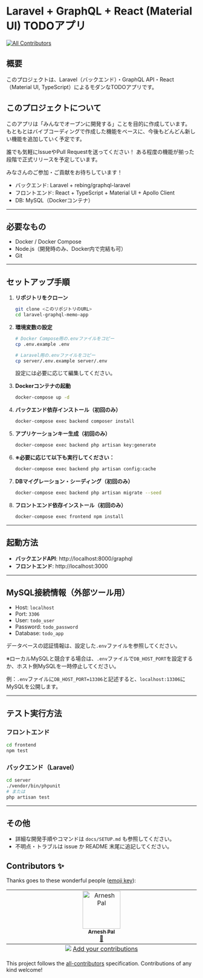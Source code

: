 # Laravel + GraphQL + React (Material UI) TODOアプリ
<!-- ALL-CONTRIBUTORS-BADGE:START - Do not remove or modify this section -->
[![All Contributors](https://img.shields.io/badge/all_contributors-1-orange.svg?style=flat-square)](#contributors-)
<!-- ALL-CONTRIBUTORS-BADGE:END -->

## 概要

このプロジェクトは、Laravel（バックエンド）・GraphQL API・React（Material UI, TypeScript）によるモダンなTODOアプリです。

## このプロジェクトについて

このアプリは「みんなでオープンに開発する」ことを目的に作成しています。
もともとはバイブコーディングで作成した機能をベースに、今後もどんどん新しい機能を追加していく予定です。

誰でも気軽にIssueやPull Requestを送ってください！
ある程度の機能が揃った段階で正式リリースを予定しています。

みなさんのご参加・ご貢献をお待ちしています！

- バックエンド: Laravel + rebing/graphql-laravel
- フロントエンド: React + TypeScript + Material UI + Apollo Client
- DB: MySQL（Dockerコンテナ）

---

## 必要なもの

- Docker / Docker Compose
- Node.js（開発時のみ、Docker内で完結も可）
- Git

---

## セットアップ手順

1. **リポジトリをクローン**
   ```bash
   git clone <このリポジトリのURL>
   cd laravel-graphql-memo-app
   ```

2. **環境変数の設定**

   ```bash
   # Docker Compose用の.envファイルをコピー
   cp .env.example .env

   # Laravel用の.envファイルをコピー
   cp server/.env.example server/.env
   ```

   設定には必要に応じて編集してください。


3. **Dockerコンテナの起動**
   ```bash
   docker-compose up -d
   ```


4. **バックエンド依存インストール（初回のみ）**
   ```bash
   docker-compose exec backend composer install
   ```

5. **アプリケーションキー生成（初回のみ）**
   ```bash
   docker-compose exec backend php artisan key:generate
   ```

6. **※必要に応じて以下も実行してください：**
   ```bash
   docker-compose exec backend php artisan config:cache
   ```

7. **DBマイグレーション・シーディング（初回のみ）**
   ```bash
   docker-compose exec backend php artisan migrate --seed
   ```

8. **フロントエンド依存インストール（初回のみ）**
   ```bash
   docker-compose exec frontend npm install
   ```

---

## 起動方法

- **バックエンドAPI**: http://localhost:8000/graphql
- **フロントエンド**: http://localhost:3000

---

## MySQL接続情報（外部ツール用）
- Host: `localhost`
- Port: `3306`
- User: `todo_user`
- Password: `todo_password`
- Database: `todo_app`

データベースの認証情報は、設定した`.env`ファイルを参照してください。

※ローカルMySQLと競合する場合は、`.env`ファイルで`DB_HOST_PORT`を設定するか、ホスト側MySQLを一時停止してください。

例：`.env`ファイルに`DB_HOST_PORT=13306`と記述すると、`localhost:13306`にMySQLを公開します。

---

## テスト実行方法

### フロントエンド
```bash
cd frontend
npm test
```

### バックエンド（Laravel）
```bash
cd server
./vendor/bin/phpunit
# または
php artisan test
```

---

## その他
- 詳細な開発手順やコマンドは `docs/SETUP.md` も参照してください。
- 不明点・トラブルは issue か README 末尾に追記してください。

## Contributors ✨

Thanks goes to these wonderful people ([emoji key](https://allcontributors.org/docs/en/emoji-key)):

<!-- ALL-CONTRIBUTORS-LIST:START - Do not remove or modify this section -->
<!-- prettier-ignore-start -->
<!-- markdownlint-disable -->
<table>
  <tbody>
    <tr>
      <td align="center" valign="top" width="14.28%"><a href="https://github.com/Arnesh-pal"><img src="https://avatars.githubusercontent.com/u/144382300?v=4?s=100" width="100px;" alt="Arnesh Pal"/><br /><sub><b>Arnesh Pal</b></sub></a><br /><a href="https://github.com/kaminuma/laravel-graphql-memo-app/commits?author=Arnesh-pal" title="Documentation">📖</a></td>
    </tr>
  </tbody>
  <tfoot>
    <tr>
      <td align="center" size="13px" colspan="7">
        <img src="https://raw.githubusercontent.com/all-contributors/all-contributors-cli/1b8533af435da9854653492b1327a23a4dbd0a10/assets/logo-small.svg">
          <a href="https://all-contributors.js.org/docs/en/bot/usage">Add your contributions</a>
        </img>
      </td>
    </tr>
  </tfoot>
</table>

<!-- markdownlint-restore -->
<!-- prettier-ignore-end -->

<!-- ALL-CONTRIBUTORS-LIST:END -->

This project follows the [all-contributors](https://github.com/all-contributors/all-contributors) specification. Contributions of any kind welcome!
